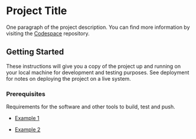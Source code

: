 # Project Title

One paragraph of the project description.
You can find more information by visiting the [Codespace](https://github.com/cod3spac3Academy) repository.

## Getting Started

These instructions will give you a copy of the project up and running on
your local machine for development and testing purposes. See deployment
for notes on deploying the project on a live system.

### Prerequisites

Requirements for the software and other tools to build, test and push.

- [Example 1](https://www.example1.com)

- [Example 2](https://www.example2.com)




